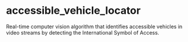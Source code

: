 # accessible_vehicle_locator
Real-time computer vision algorithm that identifies accessible vehicles in video streams by detecting the International Symbol of Access.
